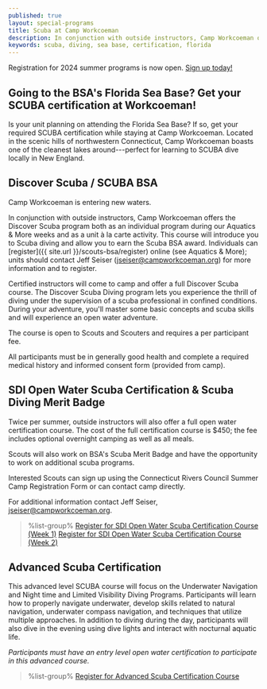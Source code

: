 ```yaml
---
published: true
layout: special-programs
title: Scuba at Camp Workcoeman
description: In conjunction with outside instructors, Camp Workcoeman offers a Scuba cerfication course as well as introductory Discover Scuba courses.
keywords: scuba, diving, sea base, certification, florida
---
```


<div class="alert alert-info">
Registration for 2024 summer programs is now open.
<a href="{{ site.url }}/scouts-bsa/register/">
Sign up today!</a>
</div>

## Going to the BSA's Florida Sea Base? Get your SCUBA certification at Workcoeman!

Is your unit planning on attending the Florida Sea Base? If so, get your required SCUBA certification while staying at Camp Workcoeman. Located in the scenic hills of northwestern Connecticut, Camp Workcoeman boasts one of the cleanest lakes around---perfect for learning to SCUBA dive locally in New England.

## Discover Scuba / SCUBA BSA

Camp Workcoeman is entering new waters.

In conjunction with outside instructors, Camp Workcoeman offers the Discover Scuba program both as an individual program during our Aquatics & More weeks and as a unit à la carte activity. This course will introduce you to Scuba diving and allow you to earn the Scuba BSA award. Individuals can [register]({{ site.url }}/scouts-bsa/register) online (see Aquatics & More); units should contact Jeff Seiser ([jseiser@campworkcoeman.org](maito:jseiser@campworkcoeman.org)) for more information and to register.

Certified instructors will come to camp and offer a full Discover Scuba course. The Discover
Scuba Diving program lets you experience the thrill of diving under the
supervision of a scuba professional in confined conditions. During your
adventure, you'll master some basic concepts and scuba skills and will
experience an open water adventure.

The course is open to Scouts and Scouters and requires
a per participant fee.

All participants must be in generally good health and complete a required
medical history and informed consent form (provided from camp).

## SDI Open Water Scuba Certification & Scuba Diving Merit Badge

Twice per summer, outside instructors
will also offer a full open water certification course. The
cost of the full certification course is $450; the fee includes optional overnight camping as well as all meals.

Scouts will also work on BSA's Scuba Merit Badge and have the opportunity to
work on additional scuba programs.

Interested Scouts can sign up using the Connecticut Rivers Council Summer Camp
Registration Form or can contact camp directly.

For additional information contact Jeff Seiser, [jseiser@campworkcoeman.org](mailto:jseiser@campworkcoeman.org).

> %list-group%
> <a href="{{ site.url }}/year-round-programs/events/2024/07/08/scuba-week-1/" class="list-group-item">Register for SDI Open Water Scuba Certification Course (Week 1)</a>
> <a href="{{ site.url }}/year-round-programs/events/2024/07/29/scuba-week-2/" class="list-group-item">Register for SDI Open Water Scuba Certification Course (Week 2)</a>

## Advanced Scuba Certification

This advanced level SCUBA course will focus on the Underwater Navigation and Night time and Limited Visibility Diving Programs. Participants will learn how to properly navigate underwater, develop skills related to natural navigation, underwater compass navigation, and techniques that utilize multiple approaches. In addition to diving during the day, participants will also dive in the evening using dive lights and interact with nocturnal aquatic life.

*Participants must have an entry level open water certification to participate in this advanced course.*

> %list-group%
> <a href="{{ site.url }}/year-round-programs/events/2024/08/02/advanced-scuba/" class="list-group-item">Register for Advanced Scuba Certification Course</a>
